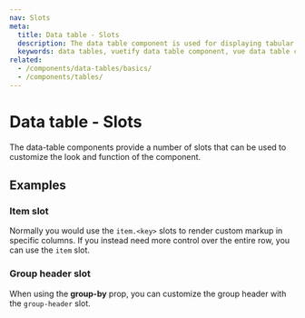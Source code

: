 ```yaml
---
nav: Slots
meta:
  title: Data table - Slots
  description: The data table component is used for displaying tabular data in a way that is easy for users to scan. It includes sorting, searching, pagination and selection.
  keywords: data tables, vuetify data table component, vue data table component
related:
  - /components/data-tables/basics/
  - /components/tables/
---
```


# Data table - Slots

The data-table components provide a number of slots that can be used to customize the look and function of the component.

## Examples

### Item slot

Normally you would use the `item.<key>` slots to render custom markup in specific columns. If you instead need more control over the entire row, you can use the `item` slot.

<example file="v-data-table/slot-item" />

### Group header slot

When using the **group-by** prop, you can customize the group header with the `group-header` slot.

<example file="v-data-table/slot-group-header" />
